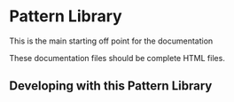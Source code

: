 # Pattern Library

This is the main starting off point for the documentation

These documentation files should be complete HTML files.

## Developing with this Pattern Library

